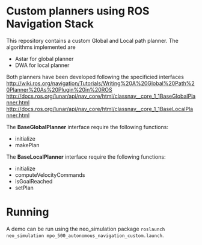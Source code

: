 # Custom planners using ROS Navigation Stack
This repository contains a custom Global and Local path planner.
The algorithms implemented are
- Astar for global planner
- DWA for local planner

Both planners have been developed following the specificied interfaces
http://wiki.ros.org/navigation/Tutorials/Writing%20A%20Global%20Path%20Planner%20As%20Plugin%20in%20ROS
http://docs.ros.org/lunar/api/nav_core/html/classnav__core_1_1BaseGlobalPlanner.html
http://docs.ros.org/lunar/api/nav_core/html/classnav__core_1_1BaseLocalPlanner.html

The **BaseGlobalPlanner** interface require the following functions:
- initialize
- makePlan

The **BaseLocalPlanner** interface require the following functions:
- initialize
- computeVelocityCommands
- isGoalReached
- setPlan

# Running
A demo can be run using the neo_simulation package `roslaunch neo_simulation mpo_500_autonomous_navigation_custom.launch`.
